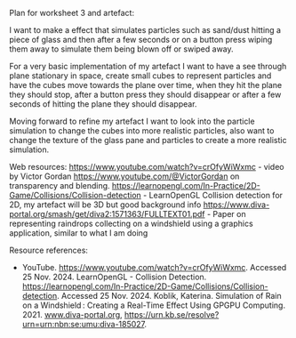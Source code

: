 Plan for worksheet 3 and artefact:

I want to make a effect that simulates particles such as sand/dust hitting a piece of glass and then after a few seconds or on a button press wiping them away to simulate them being blown off or swiped away.

For a very basic implementation of my artefact I want to have a see through plane stationary in space, create small cubes to represent particles and have the cubes move towards the plane over time, when they hit the plane they should stop, after a button press they should disappear or after a few seconds of hitting the plane they should disappear.

Moving forward to refine my artefact I want to look into the particle simulation to change the cubes into more realistic particles, also want to change the texture of the glass pane and particles to create a more realistic simulation.

Web resources:
https://www.youtube.com/watch?v=crOfyWiWxmc - video by Victor Gordan https://www.youtube.com/@VictorGordan on transparency and blending.
https://learnopengl.com/In-Practice/2D-Game/Collisions/Collision-detection - LearnOpenGL Collision detection for 2D, my artefact will be 3D but good background info
https://www.diva-portal.org/smash/get/diva2:1571363/FULLTEXT01.pdf - Paper on representing raindrops collecting on a windshield using a graphics application, similar to what I am doing

Resource references:
- YouTube. https://www.youtube.com/watch?v=crOfyWiWxmc. Accessed 25 Nov. 2024.
LearnOpenGL - Collision Detection. https://learnopengl.com/In-Practice/2D-Game/Collisions/Collision-detection. Accessed 25 Nov. 2024.
Koblik, Katerina. Simulation of Rain on a Windshield : Creating a Real-Time Effect Using GPGPU Computing. 2021. www.diva-portal.org, https://urn.kb.se/resolve?urn=urn:nbn:se:umu:diva-185027.